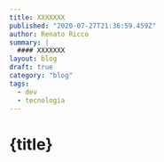 ```yaml
---
title: XXXXXXX
published: "2020-07-27T21:36:59.459Z"
author: Renato Ricco
summary: |
  #### XXXXXXX
layout: blog
draft: true
category: "blog"
tags:
  - dev
  - tecnologia
---
```


# {title}
